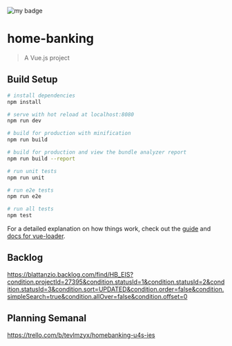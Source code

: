 ![my badge](https://github.com/federicosanchez18/Home-Banking-EIS/workflows/NodeCI/badge.svg)
# home-banking

> A Vue.js project

## Build Setup

``` bash
# install dependencies
npm install

# serve with hot reload at localhost:8080
npm run dev

# build for production with minification
npm run build

# build for production and view the bundle analyzer report
npm run build --report

# run unit tests
npm run unit

# run e2e tests
npm run e2e

# run all tests
npm test
```

For a detailed explanation on how things work, check out the [guide](http://vuejs-templates.github.io/webpack/) and [docs for vue-loader](http://vuejs.github.io/vue-loader).


## Backlog
https://blattanzio.backlog.com/find/HB_EIS?condition.projectId=27395&condition.statusId=1&condition.statusId=2&condition.statusId=3&condition.sort=UPDATED&condition.order=false&condition.simpleSearch=true&condition.allOver=false&condition.offset=0

## Planning Semanal
https://trello.com/b/tevlmzyx/homebanking-u4s-ies



